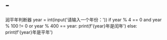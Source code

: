 # -
润平年判断器
year = int(input('请输入一个年份：'))
if year % 4 == 0 and year % 100 != 0 or year % 400 == year:
    print(f'{year}年是闰年')
else:
    print(f'{year}年是平年')
